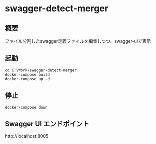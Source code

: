 # swagger-detect-merger
## 概要
ファイル分割したswagger定義ファイルを編集しつつ、swagger-uiで表示

## 起動
```
cd C:\Work\swagger-detect-merger
docker-compose build
docker-compose up -d
```
## 停止
```
docker-compose down
```
## Swagger UI エンドポイント
http://localhost:8005
